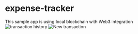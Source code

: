 # expense-tracker
This sample app is using local blockchain with Web3 integration
![transaction history](https://user-images.githubusercontent.com/15625502/123538934-93aee400-d750-11eb-9ab1-8aaf0e0e04a9.png)
![New transaction](https://user-images.githubusercontent.com/15625502/123539177-d02f0f80-d751-11eb-80f7-3820af33d802.png)


